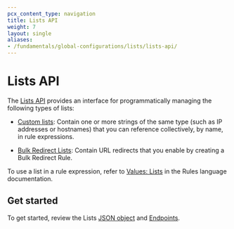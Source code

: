```yaml
---
pcx_content_type: navigation
title: Lists API
weight: 7
layout: single
aliases:
- /fundamentals/global-configurations/lists/lists-api/
---
```


# Lists API

The [Lists API](/api/operations/lists-get-lists) provides an interface for programmatically managing the following types of lists:

* [Custom lists](/fundamentals/global-configurations/lists/custom-lists/): Contain one or more strings of the same type (such as IP addresses or hostnames) that you can reference collectively, by name, in rule expressions.

* [Bulk Redirect Lists](/rules/url-forwarding/bulk-redirects/concepts/#bulk-redirect-lists): Contain URL redirects that you enable by creating a Bulk Redirect Rule.

To use a list in a rule expression, refer to [Values: Lists](/ruleset-engine/rules-language/values/#lists) in the Rules language documentation.

## Get started

To get started, review the Lists [JSON object](/fundamentals/global-configurations/lists/lists-api/json-object/) and [Endpoints](/fundamentals/global-configurations/lists/lists-api/endpoints/).
